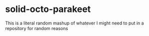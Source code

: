 # solid-octo-parakeet
This is a literal random mashup of whatever I might need to put in a repository for random reasons
